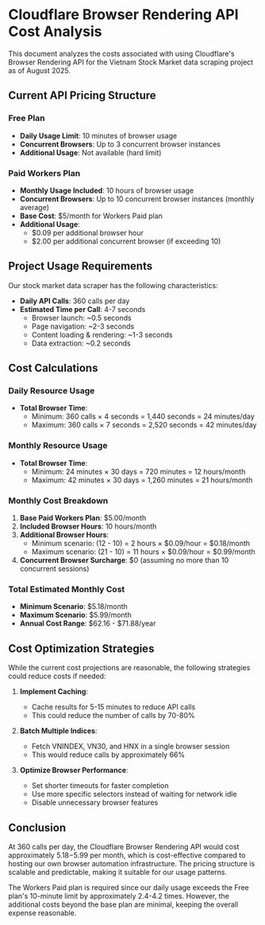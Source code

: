 # Cloudflare Browser Rendering API Cost Analysis

This document analyzes the costs associated with using Cloudflare's Browser Rendering API for the Vietnam Stock Market data scraping project as of August 2025.

## Current API Pricing Structure

### Free Plan
- **Daily Usage Limit**: 10 minutes of browser usage
- **Concurrent Browsers**: Up to 3 concurrent browser instances
- **Additional Usage**: Not available (hard limit)

### Paid Workers Plan
- **Monthly Usage Included**: 10 hours of browser usage
- **Concurrent Browsers**: Up to 10 concurrent browser instances (monthly average)
- **Base Cost**: $5/month for Workers Paid plan
- **Additional Usage**:
  - $0.09 per additional browser hour
  - $2.00 per additional concurrent browser (if exceeding 10)

## Project Usage Requirements

Our stock market data scraper has the following characteristics:

- **Daily API Calls**: 360 calls per day
- **Estimated Time per Call**: 4-7 seconds
  - Browser launch: ~0.5 seconds
  - Page navigation: ~2-3 seconds
  - Content loading & rendering: ~1-3 seconds
  - Data extraction: ~0.2 seconds

## Cost Calculations

### Daily Resource Usage
- **Total Browser Time**: 
  - Minimum: 360 calls × 4 seconds = 1,440 seconds = 24 minutes/day
  - Maximum: 360 calls × 7 seconds = 2,520 seconds = 42 minutes/day

### Monthly Resource Usage
- **Total Browser Time**:
  - Minimum: 24 minutes × 30 days = 720 minutes = 12 hours/month
  - Maximum: 42 minutes × 30 days = 1,260 minutes = 21 hours/month

### Monthly Cost Breakdown
1. **Base Paid Workers Plan**: $5.00/month
2. **Included Browser Hours**: 10 hours/month
3. **Additional Browser Hours**:
   - Minimum scenario: (12 - 10) = 2 hours × $0.09/hour = $0.18/month
   - Maximum scenario: (21 - 10) = 11 hours × $0.09/hour = $0.99/month
4. **Concurrent Browser Surcharge**: $0 (assuming no more than 10 concurrent sessions)

### Total Estimated Monthly Cost
- **Minimum Scenario**: $5.18/month
- **Maximum Scenario**: $5.99/month
- **Annual Cost Range**: $62.16 - $71.88/year

## Cost Optimization Strategies

While the current cost projections are reasonable, the following strategies could reduce costs if needed:

1. **Implement Caching**:
   - Cache results for 5-15 minutes to reduce API calls
   - This could reduce the number of calls by 70-80%

2. **Batch Multiple Indices**:
   - Fetch VNINDEX, VN30, and HNX in a single browser session
   - This would reduce calls by approximately 66%

3. **Optimize Browser Performance**:
   - Set shorter timeouts for faster completion
   - Use more specific selectors instead of waiting for network idle
   - Disable unnecessary browser features

## Conclusion

At 360 calls per day, the Cloudflare Browser Rendering API would cost approximately $5.18-$5.99 per month, which is cost-effective compared to hosting our own browser automation infrastructure. The pricing structure is scalable and predictable, making it suitable for our usage patterns.

The Workers Paid plan is required since our daily usage exceeds the Free plan's 10-minute limit by approximately 2.4-4.2 times. However, the additional costs beyond the base plan are minimal, keeping the overall expense reasonable.
